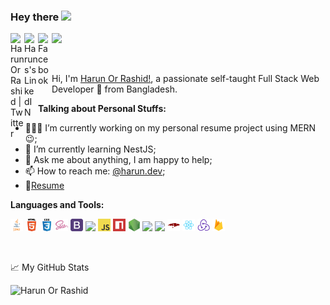 ### Hey there <img src="https://media.giphy.com/media/hvRJCLFzcasrR4ia7z/giphy.gif" width="25px">

<a href="https://twitter.com/itsharun_">
  <img align="left" alt="Harun Or Rashid | Twitter" width="22px" src="https://github.com/johan/svg-cleanups/blob/master/logos/twitter.svg" />
</a>
<a href="https://www.linkedin.com/in/itsharun">
  <img align="left" alt="Haruns's LinkedIN" width="22px" src="https://github.com/gauravghongde/social-icons/blob/master/PNG/Color/LinkedIN.png" />
</a>
 <a href="https://facebook.com/riderharun">
  <img align="left" alt="Facebook" title="Facebook"  width="22px" src="https://raw.githubusercontent.com/gauravghongde/social-icons/9d939e1c5b7ea4a24ac39c3e4631970c0aa1b920/SVG/Color/Facebook.svg">
</a>


![](https://visitor-badge.glitch.me/badge?page_id=harun-rucse.harun-rucse)

<br />

Hi, I'm [Harun Or Rashid!](https://github.com/harun-rucse/), a passionate self-taught Full Stack Web Developer 🚀 from Bangladesh.


  
**Talking about Personal Stuffs:**

- 👨🏽‍💻 I’m currently working on my personal resume project using MERN :wink:;
- 🌱 I’m currently learning NestJS; 
- 💬 Ask me about anything, I am happy to help;
- 📫 How to reach me: [@harun.dev]([https://twitter.com/itsharun_](https://harun-dev.vercel.app/));
- 📝[Resume]([https://drive.google.com/](https://drive.google.com/file/d/173an4i_4oUWwQ1PMFf_HJX8isn0fj2Uy/view?usp=sharing))

**Languages and Tools:**  

<code><img height="20" src="https://raw.githubusercontent.com/github/explore/80688e429a7d4ef2fca1e82350fe8e3517d3494d/topics/java/java.png"></code>
<code><img height="20" src="https://raw.githubusercontent.com/github/explore/80688e429a7d4ef2fca1e82350fe8e3517d3494d/topics/html/html.png"></code>
<code><img height="20" src="https://raw.githubusercontent.com/github/explore/80688e429a7d4ef2fca1e82350fe8e3517d3494d/topics/css/css.png"></code>
<code><img height="20" src="https://raw.githubusercontent.com/github/explore/80688e429a7d4ef2fca1e82350fe8e3517d3494d/topics/sass/sass.png"></code>
<code><img height="20" src="https://raw.githubusercontent.com/github/explore/80688e429a7d4ef2fca1e82350fe8e3517d3494d/topics/bootstrap/bootstrap.png"></code>
<code><img height="20" src="https://avatars2.githubusercontent.com/u/33663932?s=200&v=4"></code>
<code><img height="20" src="https://raw.githubusercontent.com/github/explore/80688e429a7d4ef2fca1e82350fe8e3517d3494d/topics/javascript/javascript.png"></code>
<code><img height="20" src="https://raw.githubusercontent.com/github/explore/80688e429a7d4ef2fca1e82350fe8e3517d3494d/topics/npm/npm.png"></code>
<code><img height="20" src="https://raw.githubusercontent.com/github/explore/80688e429a7d4ef2fca1e82350fe8e3517d3494d/topics/nodejs/nodejs.png"></code>
<code><img height="20" src="https://avatars1.githubusercontent.com/u/5658226?s=200&v=4"></code>
<code><img height="20" src="https://avatars1.githubusercontent.com/u/45120?s=200&v=4"></code>
<code><img height="20" src="https://raw.githubusercontent.com/github/explore/80688e429a7d4ef2fca1e82350fe8e3517d3494d/topics/mongoose/mongoose.png"></code>
<code><img height="20" src="https://raw.githubusercontent.com/github/explore/80688e429a7d4ef2fca1e82350fe8e3517d3494d/topics/react/react.png"></code>
<code><img height="20" src="https://raw.githubusercontent.com/github/explore/80688e429a7d4ef2fca1e82350fe8e3517d3494d/topics/redux/redux.png"></code>
<code><img height="20" src="https://raw.githubusercontent.com/github/explore/80688e429a7d4ef2fca1e82350fe8e3517d3494d/topics/firebase/firebase.png"></code>

<br />

📈 My GitHub Stats

<p align="left"> <img src="https://github-readme-stats.vercel.app/api?username=harun-rucse&show_icons=true&theme=gotham" alt="Harun Or Rashid" />



